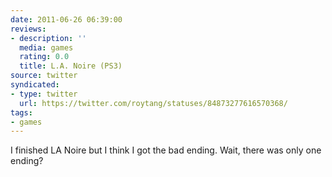 ```yaml
---
date: 2011-06-26 06:39:00
reviews:
- description: ''
  media: games
  rating: 0.0
  title: L.A. Noire (PS3)
source: twitter
syndicated:
- type: twitter
  url: https://twitter.com/roytang/statuses/84873277616570368/
tags:
- games
---
```


I finished LA Noire but I think I got the bad ending. Wait, there was only one ending?
